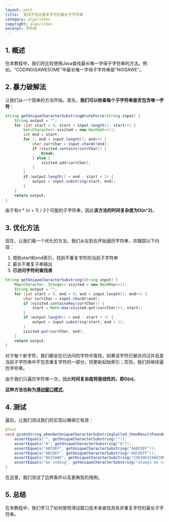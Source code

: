 ```yaml
---
layout: post
title:  查找不包含重复字符的最长子字符串
category: algorithms
copyright: algorithms
excerpt: 字符串
---
```


## 1. 概述

在本教程中，我们将比较使用Java查找最长唯一字母子字符串的方法。例如，“CODINGISAWESOME”中最长唯一字母子字符串是“NGISAWE”。

## 2. 暴力破解法

让我们从一个简单的方法开始，首先，**我们可以检查每个子字符串是否包含唯一字符**：
```java
String getUniqueCharacterSubstringBruteForce(String input) {
    String output = "";
    for (int start = 0; start < input.length(); start++) {
        Set<Character> visited = new HashSet<>();
        int end = start;
        for (; end < input.length(); end++) {
            char currChar = input.charAt(end);
            if (visited.contains(currChar)) {
                break;
            } else {
                visited.add(currChar);
            }
        }
        if (output.length() < end - start + 1) {
            output = input.substring(start, end);
        }
    }
    return output;
}
```

由于有n * (n + 1) / 2个可能的子字符串，因此**该方法的时间复杂度为O(n^2)**。

## 3. 优化方法

现在，让我们看一个优化的方法，我们从左到右开始遍历字符串，并跟踪以下内容：

1. 借助start和end索引，找到不重复字符的当前子字符串
2. 最长不重复子串输出
3. **已访问字符的查找表**
```java
String getUniqueCharacterSubstring(String input) {
    Map<Character, Integer> visited = new HashMap<>();
    String output = "";
    for (int start = 0, end = 0; end < input.length(); end++) {
        char currChar = input.charAt(end);
        if (visited.containsKey(currChar)) {
            start = Math.max(visited.get(currChar)+1, start);
        }
        if (output.length() < end - start + 1) {
            output = input.substring(start, end + 1);
        }
        visited.put(currChar, end);
    }
    return output;
}
```

对于每个新字符，我们都会在已访问的字符中查找，如果该字符已被访问过并且是当前子字符串中不包含重复字符的一部分，则更新起始索引；否则，我们将继续遍历字符串。

由于我们只遍历字符串一次，因此**时间复杂度将是线性的，即O(n)**。

**这种方法也称为[滑动窗口模式](https://www.baeldung.com/cs/sliding-window-algorithm)**。

## 4. 测试

最后，让我们测试我们的实现以确保它有效：
```java
@Test
void givenString_whenGetUniqueCharacterSubstringCalled_thenResultFoundAsExpected() {
    assertEquals("", getUniqueCharacterSubstring(""));
    assertEquals("A", getUniqueCharacterSubstring("A"));
    assertEquals("ABCDEF", getUniqueCharacterSubstring("AABCDEF"));
    assertEquals("ABCDEF", getUniqueCharacterSubstring("ABCDEFF"));
    assertEquals("NGISAWE", getUniqueCharacterSubstring("CODINGISAWESOME"));
    assertEquals("be coding", getUniqueCharacterSubstring("always be coding"));
}
```

在这里，我们测试了边界条件以及更典型的用例。

## 5. 总结

在本教程中，我们学习了如何使用滑动窗口技术来查找具有非重复字符的最长子字符串。